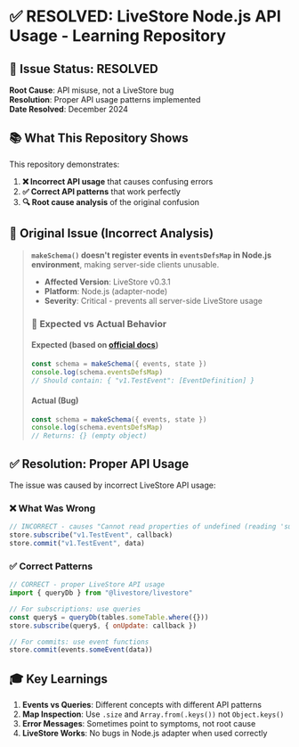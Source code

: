 # ✅ RESOLVED: LiveStore Node.js API Usage - Learning Repository

## 🎯 **Issue Status: RESOLVED** 
**Root Cause**: API misuse, not a LiveStore bug  
**Resolution**: Proper API usage patterns implemented  
**Date Resolved**: December 2024

## 📚 What This Repository Shows

This repository demonstrates:
1. **❌ Incorrect API usage** that causes confusing errors
2. **✅ Correct API patterns** that work perfectly
3. **🔍 Root cause analysis** of the original confusion

## 🚨 Original Issue (Incorrect Analysis)

> **`makeSchema()` doesn't register events in `eventsDefsMap` in Node.js environment**, making server-side clients unusable.
> 
> - **Affected Version**: LiveStore v0.3.1
> - **Platform**: Node.js (adapter-node)
> - **Severity**: Critical - prevents all server-side LiveStore usage
> 
> ### 🔬 Expected vs Actual Behavior
> 
> #### Expected (based on [official docs](https://docs.livestore.dev/reference/syncing/server-side-clients/))
> ```javascript
> const schema = makeSchema({ events, state })
> console.log(schema.eventsDefsMap) 
> // Should contain: { "v1.TestEvent": [EventDefinition] }
> ```
> 
> #### Actual (Bug)
> ```javascript
> const schema = makeSchema({ events, state })
> console.log(schema.eventsDefsMap) 
> // Returns: {} (empty object)
> ```

## ✅ Resolution: Proper API Usage

The issue was caused by incorrect LiveStore API usage:

### ❌ What Was Wrong
```javascript
// INCORRECT - causes "Cannot read properties of undefined (reading 'super')"
store.subscribe("v1.TestEvent", callback)
store.commit("v1.TestEvent", data)
```

### ✅ Correct Patterns  
```javascript
// CORRECT - proper LiveStore API usage
import { queryDb } from "@livestore/livestore"

// For subscriptions: use queries
const query$ = queryDb(tables.someTable.where({}))
store.subscribe(query$, { onUpdate: callback })

// For commits: use event functions
store.commit(events.someEvent(data))
```

## 🎓 Key Learnings

1. **Events vs Queries**: Different concepts with different API patterns
2. **Map Inspection**: Use `.size` and `Array.from(.keys())` not `Object.keys()`
3. **Error Messages**: Sometimes point to symptoms, not root cause
4. **LiveStore Works**: No bugs in Node.js adapter when used correctly

